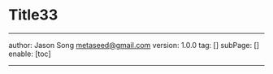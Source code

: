 # Title33
---
author: Jason Song <metaseed@gmail.com>
version: 1.0.0
tag: []
subPage: []
enable: [toc]

---

